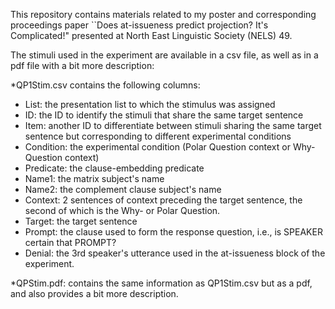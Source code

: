 This repository contains materials related to my poster and corresponding proceedings paper ``Does at-issueness predict projection? It's Complicated!" presented at North East Linguistic Society (NELS) 49.

The stimuli used in the experiment are available in a csv file, as well as in a pdf file with a bit more description:

*QP1Stim.csv contains the following columns:
- List: the presentation list to which the stimulus was assigned
- ID: the ID to identify the stimuli that share the same target sentence
- Item: another ID to differentiate between stimuli sharing the same target sentence but corresponding to different experimental conditions
- Condition: the experimental condition (Polar Question context or Why-Question context)
- Predicate: the clause-embedding predicate
- Name1: the matrix subject's name 
- Name2: the complement clause subject's name
- Context: 2 sentences of context preceding the target sentence, the second of which is the Why- or Polar Question.
- Target: the target sentence
- Prompt: the clause used to form the response question, i.e., is SPEAKER certain that PROMPT?
- Denial: the 3rd speaker's utterance used in the at-issueness block of the experiment. 

*QPStim.pdf: contains the same information as QP1Stim.csv but as a pdf, and also provides a bit more description. 
